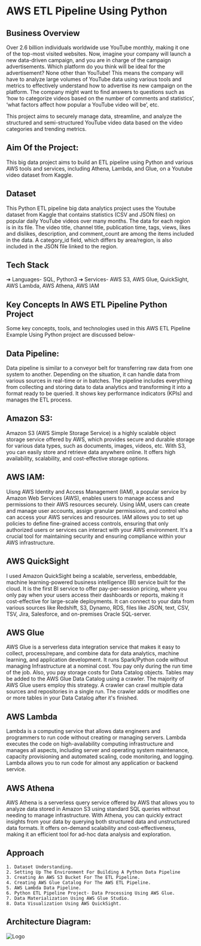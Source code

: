 
# AWS ETL Pipeline Using Python

## Business Overview
Over 2.6 billion individuals worldwide use YouTube monthly, making it one of the top-most visited websites. Now, imagine your company will launch a new data-driven campaign, and you are in charge of the campaign advertisements. Which platform do you think will be ideal for the advertisement? None other than YouTube! This means the company will have to analyze large volumes of YouTube data using various tools and metrics to effectively understand how to advertise its new campaign on the platform. The company might want to find answers to questions such as ‘how to categorize videos based on the number of comments and statistics’, ‘what factors affect how popular a YouTube video will be’, etc.

This project aims to securely manage data, streamline, and analyze the structured and semi-structured YouTube video data based on the video categories and trending metrics.

## Aim Of the Project:
This big data project aims to build an ETL pipeline using Python and various AWS tools and services, including Athena, Lambda, and Glue, on a Youtube video dataset from Kaggle.

## Dataset
This Python ETL pipeline big data analytics project uses the Youtube dataset from Kaggle that contains statistics (CSV and JSON files) on popular daily YouTube videos over many months.
The data for each region is in its file. The video title, channel title, publication time, tags, views, likes and dislikes, description, and comment_count are among the items included in the data. A category_id field, which differs by area/region, is also included in the JSON file linked to the region.

## Tech Stack
➔ Languages- SQL, Python3
➔ Services- AWS S3, AWS Glue, QuickSight, AWS Lambda, AWS Athena, AWS IAM

## Key Concepts In AWS ETL Pipeline Python Project
Some key concepts, tools, and technologies used in this AWS ETL Pipeline Example Using Python project are discussed below-

## Data Pipeline:
Data pipeline is similar to a conveyor belt for transferring raw data from one system to another. Depending on the situation, it can handle data from various sources in real-time or in batches. The pipeline includes everything from collecting and storing data to data analytics and transforming it into a format ready to be queried. It shows key performance indicators (KPIs) and manages the ETL process.

## Amazon S3:
Amazon S3 (AWS Simple Storage Service) is a highly scalable object storage service offered by AWS, which provides secure and durable storage for various data types, such as documents, images, videos, etc. With S3, you can easily store and retrieve data anywhere online. It offers high availability, scalability, and cost-effective storage options.

## AWS IAM:
Uisng AWS Identity and Access Management (IAM), a popular service by Amazon Web Services (AWS), enables users to manage access and permissions to their AWS resources securely. Using IAM, users can create and manage user accounts, assign granular permissions, and control who can access your AWS services and resources. IAM allows you to set up policies to define fine-grained access controls, ensuring that only authorized users or services can interact with your AWS environment. It's a crucial tool for maintaining security and ensuring compliance within your AWS infrastructure.

## AWS QuickSight 
I used Amazon QuickSight being a scalable, serverless, embeddable, machine learning-powered business intelligence (BI) service built for the cloud. It is the first BI service to offer pay-per-session pricing, where you only pay when your users access their dashboards or reports, making it cost-effective for large-scale deployments. It can connect to your data from various sources like Redshift, S3, Dynamo, RDS, files like JSON, text, CSV, TSV, Jira, Salesforce, and on-premises Oracle SQL-server.

## AWS Glue 
AWS Glue is a serverless data integration service that makes it easy to collect, process/repare, and combine data for data analytics, machine learning, and application development. It runs Spark/Python code without managing Infrastructure at a nominal cost. You pay only during the run time of the job. Also, you pay storage costs for Data Catalog objects. Tables may be added to the AWS Glue Data Catalog using a crawler. The majority of AWS Glue users employ this strategy. A crawler can crawl multiple data sources and repositories in a single run. The crawler adds or modifies one or more tables in your Data Catalog after it's finished.

## AWS Lambda
Lambda is a computing service that allows data engineers and programmers to run code without creating or managing servers. Lambda executes the code on high-availability computing infrastructure and manages all aspects, including server and operating system maintenance, capacity provisioning and automated scaling, code monitoring, and logging. Lambda allows you to run code for almost any application or backend service.

## AWS Athena
AWS Athena is a serverless query service offered by AWS that allows you to analyze data stored in Amazon S3 using standard SQL queries without needing to manage infrastructure. With Athena, you can quickly extract insights from your data by querying both structured data and unstructured data formats. It offers on-demand scalability and cost-effectiveness, making it an efficient tool for ad-hoc data analysis and exploration.

## Approach
    1. Dataset Understanding.
    2. Setting Up The Environment For Building A Python Data Pipeline
    3. Creating An AWS S3 Bucket For The ETL Pipeline.
    4. Creating AWS Glue Catalog For The AWS ETL Pipeline.
    5. AWS Lambda Data Pipeline.
    6. Python ETL Pipeline Project- Data Processing Using AWS Glue.
    7. Data Materialization Using AWS Glue Studio.
    8. Data Visualization Using AWS QuickSight.
    

## Architecture Diagram:
![Logo](https://project-architecture0102.s3.eu-west-2.amazonaws.com/youtube_data_engineering_architectural+diagram.jpg)










    




